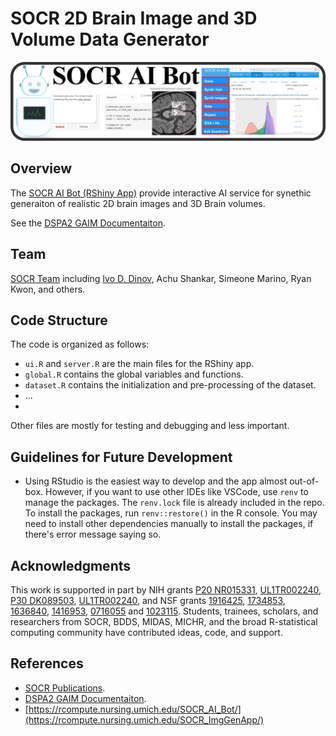 # SOCR 2D Brain Image and 3D Volume Data Generator

![SOCR AI Bot Image](images/SOCR_AI_Bot_Carousel.png)

## Overview 
The [SOCR AI Bot (RShiny App)](https://rcompute.nursing.umich.edu/SOCR_ImgGenApp/) provide interactive AI service for synethic generaiton of realistic 2D brain images and 3D Brain volumes.

See the [DSPA2 GAIM Documentaiton](https://socr.umich.edu/DSPA2/DSPA2_notes/DSPA_Appendix_11_Foundational_Generative_AI_Models_GAIMs.html).

## Team

[SOCR Team](https://www.socr.umich.edu/people/) including [Ivo D. Dinov](https://umich.edu/~dinov), Achu Shankar, Simeone Marino, Ryan Kwon, and others.

## Code Structure

The code is organized as follows:
- `ui.R` and `server.R` are the main files for the RShiny app.
- `global.R` contains the global variables and functions.
- `dataset.R` contains the initialization and pre-processing of the dataset.
- ...
- 
Other files are mostly for testing and debugging and less important.

## Guidelines for Future Development
- Using RStudio is the easiest way to develop and the app almost out-of-box. However, if you want to use other IDEs like VSCode, use `renv` to manage the packages. The `renv.lock` file is already included in the repo. To install the packages, run `renv::restore()` in the R console. You may need to install other dependencies manually to install the packages, if there's error message saying so.

## Acknowledgments

This work is supported in part by NIH grants [P20 NR015331](www.socr.umich.edu/CSCD), [UL1TR002240](https://projectreporter.nih.gov/project_info_description.cfm?aid=9491961&icde=39078316), [P30 DK089503](http://mmoc.med.umich.edu/), [UL1TR002240](https://www.michr.umich.edu), and NSF grants [1916425](http://midas.umich.edu/), [1734853](http://brain-life.org/), [1636840](http://neurosciencenetwork.org/), [1416953](http://distributome.org), [0716055](http://socr.umich.edu) and [1023115](http://distributome.org). Students, trainees, scholars, and researchers from SOCR, BDDS, MIDAS, MICHR, and the broad R-statistical computing community have contributed ideas, code, and support.

## References

* [SOCR Publications](https://www.socr.umich.edu/people/dinov/publications.html).
* [DSPA2 GAIM Documentaiton](https://socr.umich.edu/DSPA2/DSPA2_notes/DSPA_Appendix_11_Foundational_Generative_AI_Models_GAIMs.html).
* [https://rcompute.nursing.umich.edu/SOCR_AI_Bot/](https://rcompute.nursing.umich.edu/SOCR_ImgGenApp/)


